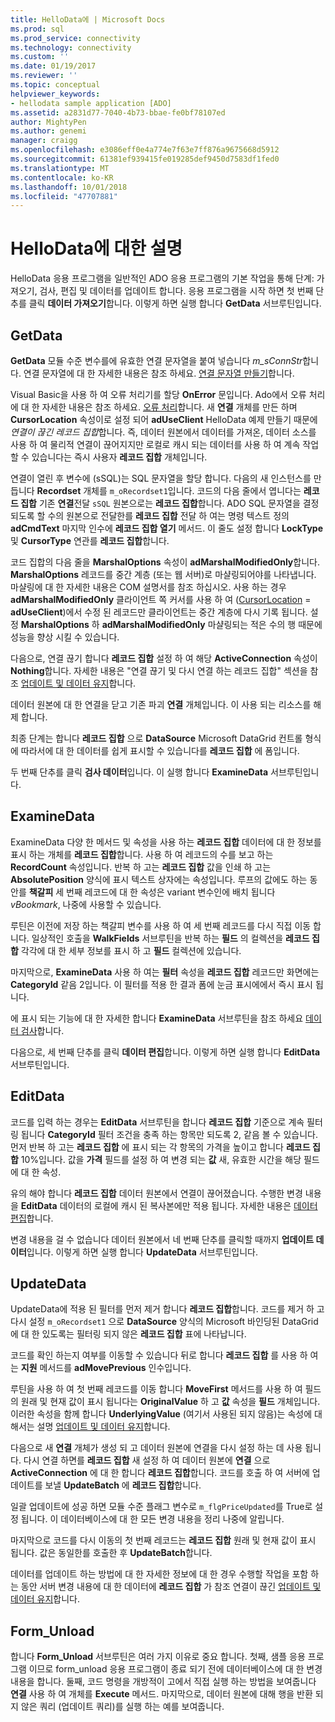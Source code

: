 ```yaml
---
title: HelloData에 | Microsoft Docs
ms.prod: sql
ms.prod_service: connectivity
ms.technology: connectivity
ms.custom: ''
ms.date: 01/19/2017
ms.reviewer: ''
ms.topic: conceptual
helpviewer_keywords:
- hellodata sample application [ADO]
ms.assetid: a2831d77-7040-4b73-bbae-fe0bf78107ed
author: MightyPen
ms.author: genemi
manager: craigg
ms.openlocfilehash: e3086eff0e4a774e7f63e7ff876a9675668d5912
ms.sourcegitcommit: 61381ef939415fe019285def9450d7583df1fed0
ms.translationtype: MT
ms.contentlocale: ko-KR
ms.lasthandoff: 10/01/2018
ms.locfileid: "47707881"
---
```

# <a name="comments-on-hellodata"></a>HelloData에 대한 설명
HelloData 응용 프로그램을 일반적인 ADO 응용 프로그램의 기본 작업을 통해 단계: 가져오기, 검사, 편집 및 데이터를 업데이트 합니다. 응용 프로그램을 시작 하면 첫 번째 단추를 클릭 **데이터 가져오기**합니다. 이렇게 하면 실행 합니다 **GetData** 서브루틴입니다.  
  
## <a name="getdata"></a>GetData  
 **GetData** 모듈 수준 변수를에 유효한 연결 문자열을 붙여 넣습니다 *m_sConnStr*합니다. 연결 문자열에 대 한 자세한 내용은 참조 하세요. [연결 문자열 만들기](../../../ado/guide/data/creating-a-connection-string.md)합니다.  
  
 Visual Basic을 사용 하 여 오류 처리기를 할당 **OnError** 문입니다. Ado에서 오류 처리에 대 한 자세한 내용은 참조 하세요. [오류 처리](../../../ado/guide/data/error-handling.md)합니다. 새 **연결** 개체를 만든 하며 **CursorLocation** 속성이로 설정 되어 **adUseClient** HelloData 예제 만들기 때문에  *연결이 끊긴 레코드 집합*합니다. 즉, 데이터 원본에서 데이터를 가져온, 데이터 소스를 사용 하 여 물리적 연결이 끊어지지만 로컬로 캐시 되는 데이터를 사용 하 여 계속 작업할 수 있습니다는 즉시 사용자 **레코드 집합** 개체입니다.  
  
 연결이 열린 후 변수에 (sSQL)는 SQL 문자열을 할당 합니다. 다음의 새 인스턴스를 만듭니다 **Recordset** 개체를 `m_oRecordset1`입니다. 코드의 다음 줄에서 엽니다는 **레코드 집합** 기존 **연결**전달 `sSQL` 원본으로는 **레코드 집합**합니다. ADO SQL 문자열을 결정 되도록 할 수의 원본으로 전달한를 **레코드 집합** 전달 하 여는 명령 텍스트 정의 **adCmdText** 마지막 인수에 **레코드 집합 열기** 메서드. 이 줄도 설정 합니다 **LockType** 및 **CursorType** 연관를 **레코드 집합**합니다.  
  
 코드 집합의 다음 줄을 **MarshalOptions** 속성이 **adMarshalModifiedOnly**합니다. **MarshalOptions** 레코드를 중간 계층 (또는 웹 서버)로 마샬링되어야를 나타냅니다. 마샬링에 대 한 자세한 내용은 COM 설명서를 참조 하십시오. 사용 하는 경우 **adMarshalModifiedOnly** 클라이언트 쪽 커서를 사용 하 여 ([CursorLocation](../../../ado/reference/ado-api/cursorlocation-property-ado.md) = **adUseClient**)에서 수정 된 레코드만 클라이언트는 중간 계층에 다시 기록 됩니다. 설정 **MarshalOptions** 하 **adMarshalModifiedOnly** 마샬링되는 적은 수의 행 때문에 성능을 향상 시킬 수 있습니다.  
  
 다음으로, 연결 끊기 합니다 **레코드 집합** 설정 하 여 해당 **ActiveConnection** 속성이 **Nothing**합니다. 자세한 내용은 "연결 끊기 및 다시 연결 하는 레코드 집합" 섹션을 참조 [업데이트 및 데이터 유지](../../../ado/guide/data/updating-and-persisting-data.md)합니다.  
  
 데이터 원본에 대 한 연결을 닫고 기존 파괴 **연결** 개체입니다. 이 사용 되는 리소스를 해제 합니다.  
  
 최종 단계는 합니다 **레코드 집합** 으로 **DataSource** Microsoft DataGrid 컨트롤 형식에 따라서에 대 한 데이터를 쉽게 표시할 수 있습니다를 **레코드 집합** 에 폼입니다.  
  
 두 번째 단추를 클릭 **검사 데이터**입니다. 이 실행 합니다 **ExamineData** 서브루틴입니다.  
  
## <a name="examinedata"></a>ExamineData  
 ExamineData 다양 한 메서드 및 속성을 사용 하는 **레코드 집합** 데이터에 대 한 정보를 표시 하는 개체를 **레코드 집합**합니다. 사용 하 여 레코드의 수를 보고 하는 **RecordCount** 속성입니다. 반복 하 고는 **레코드 집합** 값을 인쇄 하 고는 **AbsolutePosition** 양식에 표시 텍스트 상자에는 속성입니다. 루프의 값에도 하는 동안를 **책갈피** 세 번째 레코드에 대 한 속성은 variant 변수인에 배치 됩니다 *vBookmark*, 나중에 사용할 수 있습니다.  
  
 루틴은 이전에 저장 하는 책갈피 변수를 사용 하 여 세 번째 레코드를 다시 직접 이동 합니다. 일상적인 호출을 **WalkFields** 서브루틴을 반복 하는 **필드** 의 컬렉션을 **레코드 집합** 각각에 대 한 세부 정보를 표시 하 고 **필드**  컬렉션에 있습니다.  
  
 마지막으로, **ExamineData** 사용 하 여는 **필터** 속성을 **레코드 집합** 레코드만 화면에는 **CategoryId** 같음 2입니다. 이 필터를 적용 한 결과 폼에 눈금 표시에에서 즉시 표시 됩니다.  
  
 에 표시 되는 기능에 대 한 자세한 합니다 **ExamineData** 서브루틴을 참조 하세요 [데이터 검사](../../../ado/guide/data/examining-data.md)합니다.  
  
 다음으로, 세 번째 단추를 클릭 **데이터 편집**합니다. 이렇게 하면 실행 합니다 **EditData** 서브루틴입니다.  
  
## <a name="editdata"></a>EditData  
 코드를 입력 하는 경우는 **EditData** 서브루틴을 합니다 **레코드 집합** 기준으로 계속 필터링 됩니다 **CategoryId** 필터 조건을 충족 하는 항목만 되도록 2, 같음 볼 수 있습니다. 먼저 반복 하 고는 **레코드 집합** 에 표시 되는 각 항목의 가격을 높이고 합니다 **레코드 집합** 10%입니다. 값을 **가격** 필드를 설정 하 여 변경 되는 **값** 새, 유효한 시간을 해당 필드에 대 한 속성.  
  
 유의 해야 합니다 **레코드 집합** 데이터 원본에서 연결이 끊어졌습니다. 수행한 변경 내용을 **EditData** 데이터의 로컬에 캐시 된 복사본에만 적용 됩니다. 자세한 내용은 [데이터 편집](../../../ado/guide/data/editing-data.md)합니다.  
  
 변경 내용을 걸 수 없습니다 데이터 원본에서 네 번째 단추를 클릭할 때까지 **업데이트 데이터**입니다. 이렇게 하면 실행 합니다 **UpdateData** 서브루틴입니다.  
  
## <a name="updatedata"></a>UpdateData  
 UpdateData에 적용 된 필터를 먼저 제거 합니다 **레코드 집합**합니다. 코드를 제거 하 고 다시 설정 `m_oRecordset1` 으로 **DataSource** 양식의 Microsoft 바인딩된 DataGrid에 대 한 있도록는 필터링 되지 않은 **레코드 집합** 표에 나타납니다.  
  
 코드를 확인 하는지 여부를 이동할 수 있습니다 뒤로 합니다 **레코드 집합** 를 사용 하 여는 **지원** 메서드를 **adMovePrevious** 인수입니다.  
  
 루틴을 사용 하 여 첫 번째 레코드를 이동 합니다 **MoveFirst** 메서드를 사용 하 여 필드의 원래 및 현재 값이 표시 됩니다는 **OriginalValue** 하 고 **값** 속성을 **필드** 개체입니다. 이러한 속성을 함께 합니다 **UnderlyingValue** (여기서 사용된 되지 않음)는 속성에 대해서는 설명 [업데이트 및 데이터 유지](../../../ado/guide/data/updating-and-persisting-data.md)합니다.  
  
 다음으로 새 **연결** 개체가 생성 되 고 데이터 원본에 연결을 다시 설정 하는 데 사용 됩니다. 다시 연결 하면를 **레코드 집합** 새 설정 하 여 데이터 원본에 **연결** 으로 **ActiveConnection** 에 대 한 합니다 **레코드 집합**합니다. 코드를 호출 하 여 서버에 업데이트를 보낼 **UpdateBatch** 에 **레코드 집합**합니다.  
  
 일괄 업데이트에 성공 하면 모듈 수준 플래그 변수로 `m_flgPriceUpdated`를 True로 설정 됩니다. 이 데이터베이스에 대 한 모든 변경 내용을 정리 나중에 알립니다.  
  
 마지막으로 코드를 다시 이동의 첫 번째 레코드는 **레코드 집합** 원래 및 현재 값이 표시 됩니다. 값은 동일한를 호출한 후 **UpdateBatch**합니다.  
  
 데이터를 업데이트 하는 방법에 대 한 자세한 정보에 대 한 경우 수행할 작업을 포함 하는 동안 서버 변경 내용에 대 한 데이터에 **레코드 집합** 가 참조 연결이 끊긴 [업데이트 및 데이터 유지](../../../ado/guide/data/updating-and-persisting-data.md)합니다.  
  
## <a name="formunload"></a>Form_Unload  
 합니다 **Form_Unload** 서브루틴은 여러 가지 이유로 중요 합니다. 첫째, 샘플 응용 프로그램 이므로 form_unload 응용 프로그램이 종료 되기 전에 데이터베이스에 대 한 변경 내용을 합니다. 둘째, 코드 명령을 개방적이 고에서 직접 실행 하는 방법을 보여줍니다 **연결** 사용 하 여 개체를 **Execute** 메서드. 마지막으로, 데이터 원본에 대해 행을 반환 되지 않은 쿼리 (업데이트 쿼리)를 실행 하는 예를 보여줍니다.
